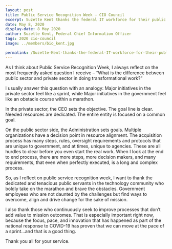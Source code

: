 ```yaml
---
layout: post
title: Public Service Recognition Week – CIO Council
excerpt: Suzette Kent thanks the federal IT workforce for their public service.
date: May 8, 2020
display-date: 8 May 2020
author: Suzette Kent, Federal Chief Information Officer
tags: 2020 cio-council
image: ../members/bio_kent.jpg

permalink: /Suzette-Kent-thanks-the-federal-IT-workforce-for-their-public-service/
---
```


As I think about Public Service Recognition Week, I always reflect on the most frequently asked question I receive – “What is the difference between public sector and private sector in doing transformational work?”   

I usually answer this question with an analogy: Major initiatives in the private sector feel like a sprint, while Major initiatives in the government feel like an obstacle course within a marathon. 

In the private sector, the CEO sets the objective. The goal line is clear. Needed resources are dedicated. The entire entity is focused on a common goal.  
 
On the public sector side, the Administration sets goals.  Multiple organizations have a decision point in resource alignment.  The acquisition process has many steps, rules, oversight requirements and protocols that are unique to government, and at times, unique to agencies.  These are all hurdles to clear before you even start the real work.  When I look at the end to end process, there are more steps, more decision makers, and many requirements, that even when perfectly executed, is a long and complex process. 
     
So, as I reflect on public service recognition week, I want to thank the dedicated and tenacious public servants in the technology community who boldly take on the marathon and brave the obstacles.   Government employees who are not daunted by the challenges but find ways to overcome, align and drive change for the sake of mission.

I also thank those who continuously seek to improve processes that don’t add value to mission outcomes.   That is especially important right now, because the focus, pace, and innovation that has happened as part of the national response to COVID-19 has proven that we can move at the pace of a sprint…and that is a good thing.

Thank you all for your service.

